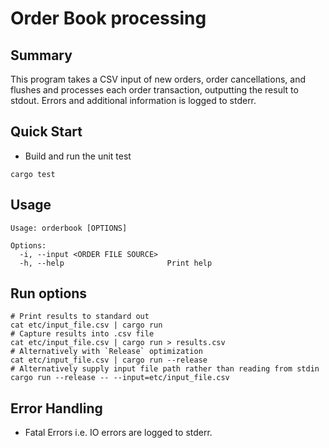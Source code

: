 # Order Book processing

## Summary

This program takes a CSV input of new orders, order cancellations, and flushes and processes each order transaction,
outputting the result to stdout. Errors and additional information is logged to stderr.

## Quick Start

- Build and run the unit test

```shell
cargo test
```

## Usage

```shell
Usage: orderbook [OPTIONS]

Options:
  -i, --input <ORDER FILE SOURCE>
  -h, --help                       Print help
```

## Run options

```shell
# Print results to standard out
cat etc/input_file.csv | cargo run
# Capture results into .csv file
cat etc/input_file.csv | cargo run > results.csv
# Alternatively with `Release` optimization
cat etc/input_file.csv | cargo run --release
# Alternatively supply input file path rather than reading from stdin
cargo run --release -- --input=etc/input_file.csv
```

## Error Handling

- Fatal Errors i.e. IO errors are logged to stderr.

